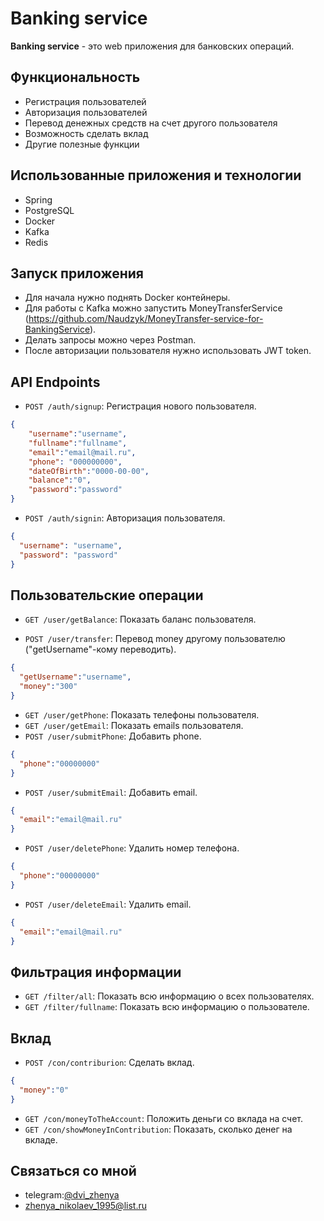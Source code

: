 # Banking service

**Banking service** - это  web приложения для банковских операций.

## Функциональность

- Регистрация пользователей
- Авторизация пользователей
- Перевод денежных средств на счет другого пользователя
- Возможность сделать вклад
- Другие полезные функции

## Использованные приложения и технологии

- Spring
- PostgreSQL
- Docker 
- Kafka 
- Redis

## Запуск приложения
- Для начала нужно поднять Docker контейнеры.
- Для работы с Kafka можно запустить MoneyTransferService (https://github.com/Naudzyk/MoneyTransfer-service-for-BankingService).
- Делать запросы можно через Postman.
- После авторизации пользователя нужно использовать JWT token.

## API Endpoints


- `POST /auth/signup`: Регистрация нового пользователя.
```json
{
    "username":"username",
    "fullname":"fullname",
    "email":"email@mail.ru",
    "phone": "000000000",
    "dateOfBirth":"0000-00-00",
    "balance":"0",
    "password":"password"
}
```
- `POST /auth/signin`: Авторизация пользователя.
```json
{
  "username": "username",
  "password": "password"
}
```
## Пользовательские операции
- `GET /user/getBalance`: Показать баланс пользователя.

- `POST /user/transfer`: Перевод money другому пользователю ("getUsername"-кому переводить).
```json
{
  "getUsername":"username",
  "money":"300"
}
```
- `GET /user/getPhone`: Показать телефоны пользователя.
- `GET /user/getEmail`: Показать emails пользователя.
- `POST /user/submitPhone`: Добавить phone.
```json
{
  "phone":"00000000"
}
```
- `POST /user/submitEmail`: Добавить email.
```json
{
  "email":"email@mail.ru"
}
```
- `POST /user/deletePhone`: Удалить номер телефона.
```json
{
  "phone":"00000000"
}
```
- `POST /user/deleteEmail`: Удалить email.
```json
{
  "email":"email@mail.ru"
}
```
## Фильтрация информации
- `GET /filter/all`: Показать всю информацию о всех пользователях.
- `GET /filter/fullname`: Показать всю информацию о пользователе.
## Вклад
- `POST /con/contriburion`: Сделать вклад.
```json
{
  "money":"0"
}
```
- `GET /con/moneyToTheAccount`: Положить деньги со вклада на счет.
- `GET /con/showMoneyInContribution`: Показать, сколько денег на вкладе.


## Связаться со мной
- telegram:[@dvi_zhenya](https://t.me/dvi_zhenya)
- zhenya_nikolaev_1995@list.ru
